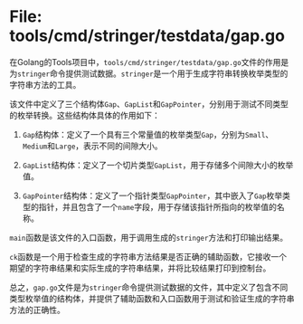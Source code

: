# File: tools/cmd/stringer/testdata/gap.go

在Golang的Tools项目中，`tools/cmd/stringer/testdata/gap.go`文件的作用是为`stringer`命令提供测试数据。`stringer`是一个用于生成字符串转换枚举类型的字符串方法的工具。

该文件中定义了三个结构体`Gap`、`GapList`和`GapPointer`，分别用于测试不同类型的枚举转换。这些结构体具体的作用如下：

1. `Gap`结构体：定义了一个具有三个常量值的枚举类型`Gap`，分别为`Small`、`Medium`和`Large`，表示不同的间隙大小。

2. `GapList`结构体：定义了一个切片类型`GapList`，用于存储多个间隙大小的枚举值。

3. `GapPointer`结构体：定义了一个指针类型`GapPointer`，其中嵌入了`Gap`枚举类型的指针，并且包含了一个`name`字段，用于存储该指针所指向的枚举值的名称。

`main`函数是该文件的入口函数，用于调用生成的`stringer`方法和打印输出结果。

`ck`函数是一个用于检查生成的字符串方法结果是否正确的辅助函数，它接收一个期望的字符串结果和实际生成的字符串结果，并将比较结果打印到控制台。

总之，`gap.go`文件是为`stringer`命令提供测试数据的文件，其中定义了包含不同类型枚举值的结构体，并提供了辅助函数和入口函数用于测试和验证生成的字符串方法的正确性。


